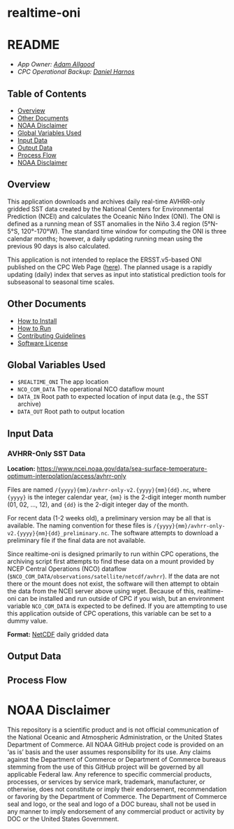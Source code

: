 # realtime-oni

README
===============

- *App Owner: [Adam Allgood](mailto:adam.allgood@noaa.gov)*  
- *CPC Operational Backup: [Daniel Harnos](mailto:daniel.harnos@noaa.gov)*

Table of Contents
-----------------

- [Overview](#overview)
- [Other Documents](#other-documents)
- [NOAA Disclaimer](#noaa-disclaimer)
- [Global Variables Used](#global-variables-used)
- [Input Data](#input-data)
- [Output Data](#output-data)
- [Process Flow](#process-flow)
- [NOAA Disclaimer](#noaa-disclaimer)

Overview
---------------

This application downloads and archives daily real-time AVHRR-only gridded SST data created by the National Centers for Environmental Prediction (NCEI) and calculates the Oceanic Niño Index (ONI). The ONI is defined as a running mean of SST anomalies in the Niño 3.4 region (5°N-5°S, 120°-170°W). The standard time window for computing the ONI is three calendar months; however, a daily updating running mean using the previous 90 days is also calculated.

This application is not intended to replace the ERSST.v5-based ONI published on the CPC Web Page ([here](http://www.cpc.ncep.noaa.gov/products/analysis_monitoring/ensostuff/ONI_v5.php)). The planned usage is a rapidly updating (daily) index that serves as input into statistical prediction tools for subseasonal to seasonal time scales. 

Other Documents
---------------

- [How to Install](docs/HOW-TO-INSTALL.md)
- [How to Run](docs/HOW-TO-RUN.md)
- [Contributing Guidelines](docs/CONTRIBUTING.md)
- [Software License](LICENSE)

Global Variables Used
---------------

- `$REALTIME_ONI` The app location
- `NCO_COM_DATA` The operational NCO dataflow mount
- `DATA_IN` Root path to expected location of input data (e.g., the SST archive)
- `DATA_OUT` Root path to output location

Input Data
---------------

### AVHRR-Only SST Data

**Location:** https://www.ncei.noaa.gov/data/sea-surface-temperature-optimum-interpolation/access/avhrr-only

Files are named `/{yyyy}{mm}/avhrr-only-v2.{yyyy}{mm}{dd}.nc`, where `{yyyy}` is the integer calendar year, `{mm}` is the 2-digit integer month number (01, 02, ..., 12), and `{dd}` is the 2-digit integer day of the month.

For recent data (1-2 weeks old), a preliminary version may be all that is available. The naming convention for these files is `/{yyyy}{mm}/avhrr-only-v2.{yyyy}{mm}{dd}_preliminary.nc`. The software attempts to download a preliminary file if the final data are not available.

Since realtime-oni is designed primarily to run within CPC operations, the archiving script first attempts to find these data on a mount provided by NCEP Central Operations (NCO) dataflow (`$NCO_COM_DATA/observations/satellite/netcdf/avhrr`). If the data are not there or the mount does not exist, the software will then attempt to obtain the data from the NCEI server above using wget. Because of this, realtime-oni can be installed and run outside of CPC if you wish, but an environment variable `NCO_COM_DATA` is expected to be defined. If you are attempting to use this application outside of CPC operations, this variable can be set to a dummy value.

**Format:** [NetCDF](https://www.unidata.ucar.edu/software/netcdf/docs/netcdf_introduction.html) daily gridded data

Output Data
---------------

Process Flow
---------------

NOAA Disclaimer
===============

This repository is a scientific product and is not official communication of the National Oceanic and Atmospheric Administration, or the United States Department of Commerce. All NOAA GitHub project code is provided on an ‘as is’ basis and the user assumes responsibility for its use. Any claims against the Department of Commerce or Department of Commerce bureaus stemming from the use of this GitHub project will be governed by all applicable Federal law. Any reference to specific commercial products, processes, or services by service mark, trademark, manufacturer, or otherwise, does not constitute or imply their endorsement, recommendation or favoring by the Department of Commerce. The Department of Commerce seal and logo, or the seal and logo of a DOC bureau, shall not be used in any manner to imply endorsement of any commercial product or activity by DOC or the United States Government.
